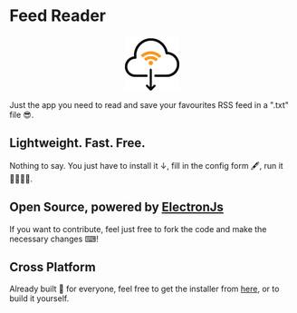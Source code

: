 # Feed Reader

<p align="center">
  <img  
       src="https://github.com/alessandropolverino/electron-feed-reader/blob/master/icon/1x/icon.png?raw=true"
       alt="electron feeder icon" 
  />
</p>

Just the app you need to read and save your favourites RSS feed in a ".txt" file 😎.

## Lightweight. Fast. Free.

Nothing to say. You just have to install it ↓, fill in the config form 🖋, run it 🏃‍♂️🏃‍♀️.

## Open Source, powered by [ElectronJs](https://www.electronjs.org/)

If you want to contribute, feel just free to fork the code and make the necessary changes ⌨!

## Cross Platform

Already built 🔨 for everyone, feel free to get the installer from [here](https://alessandropolverino.com), or to build it yourself.
